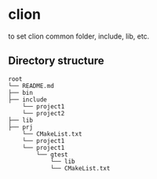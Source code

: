 # clion
to set clion common folder, include, lib, etc.

## Directory structure
```
root
└── README.md
├── bin
├── include
    └── project1
    └── project2   
├── lib
├── prj
    └── CMakeList.txt
    └── project1
    └── project1
        └── gtest
            └── lib
            └── CMakeList.txt
```

